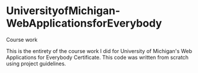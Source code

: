 # UniversityofMichigan-WebApplicationsforEverybody
Course work

This is the entirety of the course work I did for University of Michigan's Web Applications for Everybody Certificate. This code was written from scratch using project guidelines.

